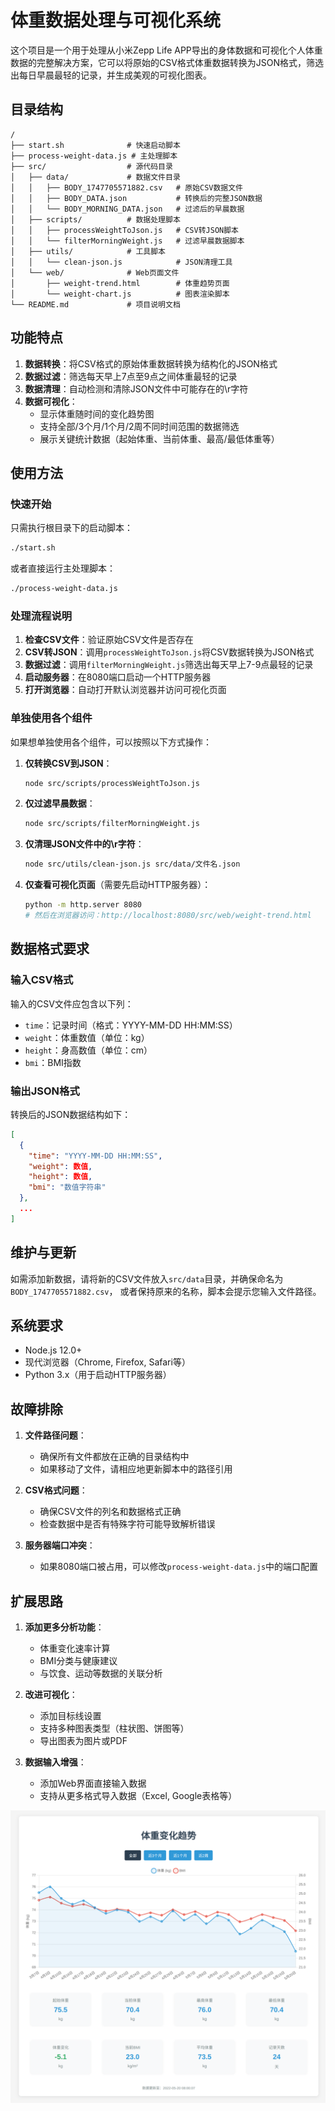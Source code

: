 # 体重数据处理与可视化系统

这个项目是一个用于处理从小米Zepp Life APP导出的身体数据和可视化个人体重数据的完整解决方案，它可以将原始的CSV格式体重数据转换为JSON格式，筛选出每日早晨最轻的记录，并生成美观的可视化图表。

## 目录结构

```
/
├── start.sh              # 快速启动脚本
├── process-weight-data.js # 主处理脚本
├── src/                  # 源代码目录
│   ├── data/             # 数据文件目录
│   │   ├── BODY_1747705571882.csv   # 原始CSV数据文件
│   │   ├── BODY_DATA.json           # 转换后的完整JSON数据
│   │   └── BODY_MORNING_DATA.json   # 过滤后的早晨数据
│   ├── scripts/          # 数据处理脚本
│   │   ├── processWeightToJson.js   # CSV转JSON脚本
│   │   └── filterMorningWeight.js   # 过滤早晨数据脚本
│   ├── utils/            # 工具脚本
│   │   └── clean-json.js            # JSON清理工具
│   └── web/              # Web页面文件
│       ├── weight-trend.html        # 体重趋势页面
│       └── weight-chart.js          # 图表渲染脚本
└── README.md             # 项目说明文档
```

## 功能特点

1. **数据转换**：将CSV格式的原始体重数据转换为结构化的JSON格式
2. **数据过滤**：筛选每天早上7点至9点之间体重最轻的记录
3. **数据清理**：自动检测和清除JSON文件中可能存在的\r字符
4. **数据可视化**：
   - 显示体重随时间的变化趋势图
   - 支持全部/3个月/1个月/2周不同时间范围的数据筛选
   - 展示关键统计数据（起始体重、当前体重、最高/最低体重等）

## 使用方法

### 快速开始

只需执行根目录下的启动脚本：

```bash
./start.sh
```

或者直接运行主处理脚本：

```bash
./process-weight-data.js
```

### 处理流程说明

1. **检查CSV文件**：验证原始CSV文件是否存在
2. **CSV转JSON**：调用`processWeightToJson.js`将CSV数据转换为JSON格式
3. **数据过滤**：调用`filterMorningWeight.js`筛选出每天早上7-9点最轻的记录
4. **启动服务器**：在8080端口启动一个HTTP服务器
5. **打开浏览器**：自动打开默认浏览器并访问可视化页面

### 单独使用各个组件

如果想单独使用各个组件，可以按照以下方式操作：

1. **仅转换CSV到JSON**：
   ```bash
   node src/scripts/processWeightToJson.js
   ```

2. **仅过滤早晨数据**：
   ```bash
   node src/scripts/filterMorningWeight.js
   ```

3. **仅清理JSON文件中的\r字符**：
   ```bash
   node src/utils/clean-json.js src/data/文件名.json
   ```

4. **仅查看可视化页面**（需要先启动HTTP服务器）：
   ```bash
   python -m http.server 8080
   # 然后在浏览器访问：http://localhost:8080/src/web/weight-trend.html
   ```

## 数据格式要求

### 输入CSV格式

输入的CSV文件应包含以下列：
- `time`：记录时间（格式：YYYY-MM-DD HH:MM:SS）
- `weight`：体重数值（单位：kg）
- `height`：身高数值（单位：cm）
- `bmi`：BMI指数

### 输出JSON格式

转换后的JSON数据结构如下：
```json
[
  {
    "time": "YYYY-MM-DD HH:MM:SS",
    "weight": 数值,
    "height": 数值,
    "bmi": "数值字符串"
  },
  ...
]
```

## 维护与更新

如需添加新数据，请将新的CSV文件放入`src/data`目录，并确保命名为`BODY_1747705571882.csv`，
或者保持原来的名称，脚本会提示您输入文件路径。

## 系统要求

- Node.js 12.0+
- 现代浏览器（Chrome, Firefox, Safari等）
- Python 3.x（用于启动HTTP服务器）

## 故障排除

1. **文件路径问题**：
   - 确保所有文件都放在正确的目录结构中
   - 如果移动了文件，请相应地更新脚本中的路径引用

2. **CSV格式问题**：
   - 确保CSV文件的列名和数据格式正确
   - 检查数据中是否有特殊字符可能导致解析错误

3. **服务器端口冲突**：
   - 如果8080端口被占用，可以修改`process-weight-data.js`中的端口配置

## 扩展思路

1. **添加更多分析功能**：
   - 体重变化速率计算
   - BMI分类与健康建议
   - 与饮食、运动等数据的关联分析

2. **改进可视化**：
   - 添加目标线设置
   - 支持多种图表类型（柱状图、饼图等）
   - 导出图表为图片或PDF

3. **数据输入增强**：
   - 添加Web界面直接输入数据
   - 支持从更多格式导入数据（Excel, Google表格等）


![alt text](image.png)
